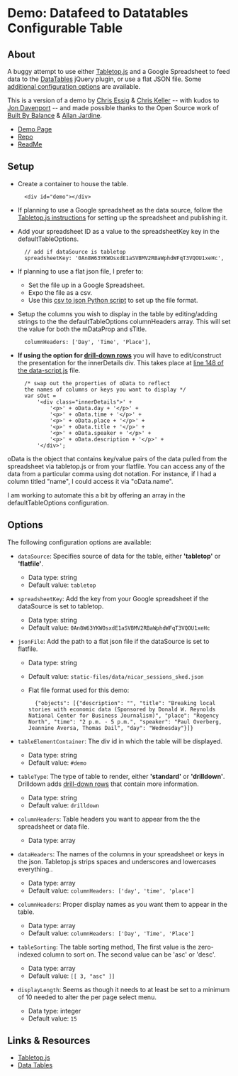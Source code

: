 # Demo: Datafeed to Datatables Configurable Table

## About
A buggy attempt to use either [Tabletop.js](http://builtbybalance.com/Tabletop/) and a Google Spreadsheet to feed data to the [DataTables](http://datatables.net/) jQuery plugin, or use a flat JSON file. Some [additional configuration options](https://github.com/chrislkeller/datafeed_to_datatables#options) are available.

This is a version of a demo by [Chris Essig](https://twitter.com/CourierEssig) &amp; [Chris Keller](https://twitter.com/ChrisLKeller) -- with kudos to [Jon Davenport](https://twitter.com/JonDavenport1) -- and made possible thanks to the Open Source work of [Built By Balance](http://builtbybalance.com) &amp; [Allan Jardine](https://github.com/DataTables).

* [Demo Page](http://projects.chrislkeller.com/demos/datafeed_to_datatables)
* [Repo](https://github.com/chrislkeller/datafeed_to_datatables)
* [ReadMe](https://github.com/chrislkeller/datafeed_to_datatables#readme)

## Setup

* Create a container to house the table.

		<div id="demo"></div>

* If planning to use a Google spreadsheet as the data source, follow the [Tabletop.js instructions](http://builtbybalance.com/Tabletop/#tabletop-instructions) for setting up the spreadsheet and publishing it.

* Add your spreadsheet ID as a value to the spreadsheetKey key in the defaultTableOptions.

	    // add if dataSource is tabletop
	    spreadsheetKey: '0An8W63YKWOsxdE1aSVBMV2RBaWphdWFqT3VQOU1xeHc',

* If planning to use a flat json file, I prefer to:
	* Set the file up in a Google Spreadsheet.
	* Expo the file as a csv.
	* Use this [csv to json Python script](https://gist.github.com/chrislkeller/4700210#file-csv-to-json-py) to set up the file format.

* Setup the columns you wish to display in the table by editing/adding strings to the the defaultTableOptions columnHeaders array. This will set the value for both the mDataProp and sTitle.

		columnHeaders: ['Day', 'Time', 'Place'],

* **If using the option for [drill-down rows](http://www.datatables.net/blog/Drill-down_rows)** you will have to edit/construct the presentation for the innerDetails div. This takes place at [line 148 of the data-script.js](https://github.com/chrislkeller/datafeed_to_datatables/blob/master/static-files/scripts/data-script.js#L148) file.

        /* swap out the properties of oData to reflect
        the names of columns or keys you want to display */
        var sOut =
            '<div class="innerDetails">' +
                '<p>' + oData.day + '</p>' +
                '<p>' + oData.time + '</p>' +
                '<p>' + oData.place + '</p>' +
                '<p>' + oData.title + '</p>' +
                '<p>' + oData.speaker + '</p>' +
                '<p>' + oData.description + '</p>' +
            '</div>';

oData is the object that contains key/value pairs of the data pulled from the spreadsheet via tabletop.js or from your flatfile. You can access any of the data from a particular comma using dot notation. For instance, if I had a column titled "name", I could access it via "oData.name".

I am working to automate this a bit by offering an array in the defaultTableOptions configuration.

## Options

The following configuration options are available:

* ```dataSource```:  Specifies source of data for the table, either **'tabletop'** or **'flatfile'**.
	* Data type: string
	* Default value: ```tabletop```

* ```spreadsheetKey```:  Add the key from your Google spreadsheet if the dataSource is set to tabletop.
	* Data type: string
	* Default value: ```0An8W63YKWOsxdE1aSVBMV2RBaWphdWFqT3VQOU1xeHc```

* ```jsonFile```:  Add the path to a flat json file if the dataSource is set to flatfile.
	* Data type: string
	* Default value: ```static-files/data/nicar_sessions_sked.json```
	* Flat file format used for this demo:

    		{"objects": [{"description": "", "title": "Breaking local stories with economic data (Sponsored by Donald W. Reynolds National Center for Business Journalism)", "place": "Regency North", "time": "2 p.m. - 5 p.m.", "speaker": "Paul Overberg, Jeannine Aversa, Thomas Dail", "day": "Wednesday"}]}

* ```tableElementContainer```:  The div id in which the table will be displayed.
	* Data type: string
	* Default value: ```#demo```

* ```tableType```:  The type of table to render, either **'standard'** or **'drilldown'**. Drilldown adds [drill-down rows](http://www.datatables.net/blog/Drill-down_rows) that contain more information.
	* Data type: string
	* Default value: ```drilldown```

* ```columnHeaders```:  Table headers you want to appear from the the spreadsheet or data file.
	* Data type: array

* ```dataHeaders```: The names of the columns in your spreadsheet or keys in the json. Tabletop.js strips spaces and underscores and lowercases everything..
	* Data type: array
	* Default value: ```columnHeaders: ['day', 'time', 'place']```

* ```columnHeaders```:  Proper display names as you want them to appear in the table.
	* Data type: array
	* Default value: ```columnHeaders: ['Day', 'Time', 'Place']```

* ```tableSorting```:  The table sorting method, The first value is the zero-indexed column to sort on. The second value can be 'asc' or 'desc'.
	* Data type: array
	* Default value: ```[[ 3, "asc" ]]```

* ```displayLength```:  Seems as though it needs to at least be set to a minimum of 10 needed to alter the per page select menu.
	* Data type: integer
	* Default value: ```15```

## Links & Resources

* [Tabletop.js](http://builtbybalance.com/Tabletop/)
* [Data Tables](http://datatables.net/index)
